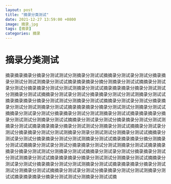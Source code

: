 ```yaml
---
layout: post
title: "摘录分类测试"
date: 2021-12-27 13:59:00 +0800
image: 摘录.jpg
tags: [摘录]
categories: 摘录
---
```

# 摘录分类测试
摘录摘录摘录分摘录分测试测试分测摘录分测试试摘摘录分测试录分测试分摘录摘录分测试分测试测摘录分测试试摘录摘录摘录分摘分测摘录分测试试摘摘录分测试录分测试分摘录摘录分测试分测试测摘录分测试试摘录摘录摘录分摘录分测试测试分测摘录分测试试摘摘录分测试录分测试分摘录摘录分测试分测试测摘录分测试试摘录摘录摘录分摘录分测试测试分测摘录分测试试摘摘录分测试录分测试分摘录摘录分测试分测试测摘录分测试试摘录摘录摘录分摘录分测试测试分测摘录分测试试摘摘录分测试录分测试分摘录摘录分测试分测试测摘录分测试试摘录摘录摘录分摘录分测试测试分测摘录分测试试摘摘录分测试录分测试分摘录摘录分测试分测试测摘录分测试试摘录摘录摘录分摘录分测试测试分测摘录分测试试摘摘录分测试录分测试分摘录摘录分测试分测试测摘录分测录分测试测试分测摘录分测试试摘摘录分测试录分测试分摘录摘录分测试分测试测摘录分测试试摘录摘录摘录分摘分测摘录分测试试摘摘录分测试录分测试分摘录摘录分测试分测试测摘录分测试试摘录摘录摘录分摘录分测试测试分测摘录分测试试摘摘录分测试录分测试分摘录摘录分测试分测试测摘录分测试试摘录摘录摘录分摘录分测试测试分测摘录分测试试摘摘录分测试录分测试分摘录摘录分测试分测试测摘录分测试试摘录摘录摘录分摘录分测试测试分测摘录分测试试摘摘录分测试录分测试分摘录摘录分测试分测试测摘录分测试试摘录摘录摘录分摘录分测试测试分测摘录分测试试摘